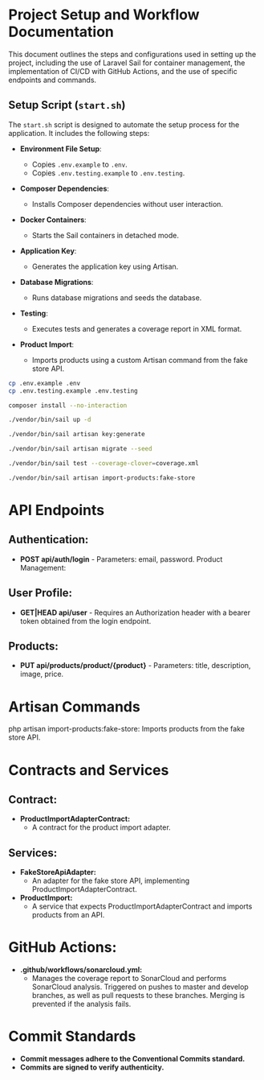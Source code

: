 # Project Setup and Workflow Documentation

This document outlines the steps and configurations used in setting up the project, including the use of Laravel Sail for container management, the implementation of CI/CD with GitHub Actions, and the use of specific endpoints and commands.

## Setup Script (`start.sh`)

The `start.sh` script is designed to automate the setup process for the application. It includes the following steps:

- **Environment File Setup**:
    - Copies `.env.example` to `.env`.
    - Copies `.env.testing.example` to `.env.testing`.

- **Composer Dependencies**:
    - Installs Composer dependencies without user interaction.

- **Docker Containers**:
    - Starts the Sail containers in detached mode.

- **Application Key**:
    - Generates the application key using Artisan.

- **Database Migrations**:
    - Runs database migrations and seeds the database.

- **Testing**:
    - Executes tests and generates a coverage report in XML format.

- **Product Import**:
    - Imports products using a custom Artisan command from the fake store API.

```bash
cp .env.example .env
cp .env.testing.example .env.testing

composer install --no-interaction

./vendor/bin/sail up -d

./vendor/bin/sail artisan key:generate

./vendor/bin/sail artisan migrate --seed

./vendor/bin/sail test --coverage-clover=coverage.xml

./vendor/bin/sail artisan import-products:fake-store

```
# API Endpoints
## Authentication:

- **POST api/auth/login** - Parameters: email, password.
Product Management:

## User Profile:
- **GET|HEAD api/user** - Requires an Authorization header with a bearer token obtained from the login endpoint.

## Products:
- **PUT api/products/product/{product}** - Parameters: title, description, image, price.

# Artisan Commands
php artisan import-products:fake-store: Imports products from the fake store API.

# Contracts and Services
## Contract:
- **ProductImportAdapterContract:**
  - A contract for the product import adapter.
  
## Services:
- **FakeStoreApiAdapter:** 
  - An adapter for the fake store API, implementing ProductImportAdapterContract.
- **ProductImport:** 
  - A service that expects ProductImportAdapterContract and imports products from an API.

# GitHub Actions:
- **.github/workflows/sonarcloud.yml:**
  - Manages the coverage report to SonarCloud and performs SonarCloud analysis.
  Triggered on pushes to master and develop branches, as well as pull requests to these branches.
  Merging is prevented if the analysis fails.

# Commit Standards
- **Commit messages adhere to the Conventional Commits standard.**
- **Commits are signed to verify authenticity.**
